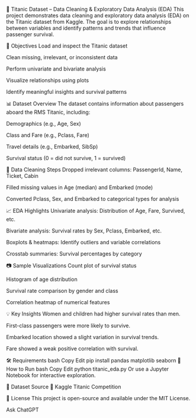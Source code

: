 🚢 Titanic Dataset – Data Cleaning & Exploratory Data Analysis (EDA)
This project demonstrates data cleaning and exploratory data analysis (EDA) on the Titanic dataset from Kaggle. The goal is to explore relationships between variables and identify patterns and trends that influence passenger survival.

📌 Objectives
Load and inspect the Titanic dataset

Clean missing, irrelevant, or inconsistent data

Perform univariate and bivariate analysis

Visualize relationships using plots

Identify meaningful insights and survival patterns

📊 Dataset Overview
The dataset contains information about passengers aboard the RMS Titanic, including:

Demographics (e.g., Age, Sex)

Class and Fare (e.g., Pclass, Fare)

Travel details (e.g., Embarked, SibSp)

Survival status (0 = did not survive, 1 = survived)

🧹 Data Cleaning Steps
Dropped irrelevant columns: PassengerId, Name, Ticket, Cabin

Filled missing values in Age (median) and Embarked (mode)

Converted Pclass, Sex, and Embarked to categorical types for analysis

📈 EDA Highlights
Univariate analysis: Distribution of Age, Fare, Survived, etc.

Bivariate analysis: Survival rates by Sex, Pclass, Embarked, etc.

Boxplots & heatmaps: Identify outliers and variable correlations

Crosstab summaries: Survival percentages by category

📷 Sample Visualizations
Count plot of survival status

Histogram of age distribution

Survival rate comparison by gender and class

Correlation heatmap of numerical features

💡 Key Insights
Women and children had higher survival rates than men.

First-class passengers were more likely to survive.

Embarked location showed a slight variation in survival trends.

Fare showed a weak positive correlation with survival.

🛠 Requirements
bash
Copy
Edit
pip install pandas matplotlib seaborn
🚀 How to Run
bash
Copy
Edit
python titanic_eda.py
Or use a Jupyter Notebook for interactive exploration.

📁 Dataset Source
🔗 Kaggle Titanic Competition

📄 License
This project is open-source and available under the MIT License.











Ask ChatGPT

